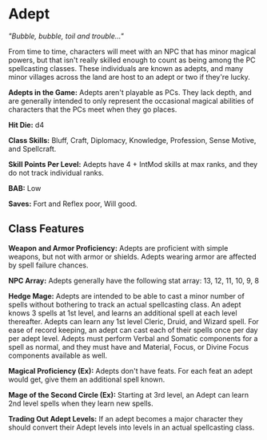 # Adept

_"Bubble, bubble, toil and trouble..."_

From time to time, characters will meet with an NPC that has minor magical powers, but that isn't really skilled enough to count as being among the PC spellcasting classes. These individuals are known as adepts, and many minor villages across the land are host to an adept or two if they're lucky.

__Adepts in the Game:__ Adepts aren't playable as PCs. They lack depth, and are generally intended to only represent the occasional magical abilities of characters that the PCs meet when they go places.

__Hit Die:__ d4

__Class Skills:__ Bluff, Craft, Diplomacy, Knowledge, Profession, Sense Motive, and Spellcraft.

__Skill Points Per Level:__ Adepts have 4 + IntMod skills at max ranks, and they do not track individual ranks.

__BAB:__ Low

__Saves:__ Fort and Reflex poor, Will good.

## Class Features

__Weapon and Armor Proficiency:__ Adepts are proficient with simple weapons, but not with armor or shields. Adepts wearing armor are affected by spell failure chances.

__NPC Array:__ Adepts generally have the following stat array: 13, 12, 11, 10, 9, 8

__Hedge Mage:__ Adepts are intended to be able to cast a minor number of spells without bothering to track an actual spellcasting class. An adept knows 3 spells at 1st level, and learns an additional spell at each level thereafter. Adepts can learn any 1st level Cleric, Druid, and Wizard spell. For ease of record keeping, an adept can cast each of their spells once per day per adept level. Adepts must perform Verbal and Somatic components for a spell as normal, and they must have and Material, Focus, or Divine Focus components available as well.

__Magical Proficiency (Ex):__ Adepts don't have feats. For each feat an adept would get, give them an additional spell known.

__Mage of the Second Circle (Ex):__ Starting at 3rd level, an Adept can learn 2nd level spells when they learn new spells.

__Trading Out Adept Levels:__ If an adept becomes a major character they should convert their Adept levels into levels in an actual spellcasting class.